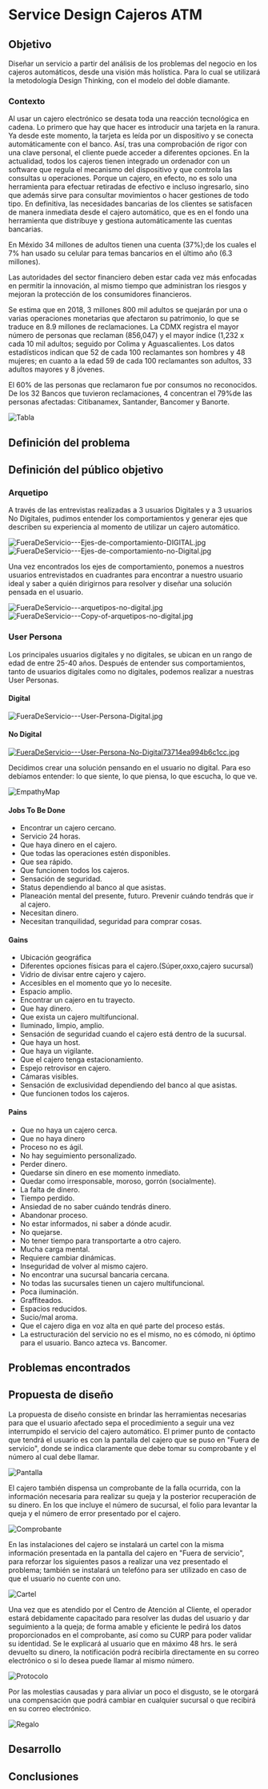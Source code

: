 # Service Design Cajeros ATM

## Objetivo
Diseñar un servicio a partir del análisis de los problemas del negocio en los cajeros automáticos, desde una visión más holística. Para lo cual se utilizará la metodología Design Thinking, con el modelo del doble diamante.

### Contexto
Al usar un cajero electrónico se desata toda una reacción tecnológica en cadena. Lo primero que hay que hacer es introducir una tarjeta en la ranura. Ya desde este momento, la tarjeta es leída por un dispositivo y se conecta automáticamente con el banco. Así, tras una comprobación de rigor con una clave personal, el cliente puede acceder a diferentes opciones.
En la actualidad, todos los cajeros tienen integrado un ordenador con un software que regula el mecanismo del dispositivo y que controla las consultas u operaciones. Porque un cajero, en efecto, no es solo una herramienta para efectuar retiradas de efectivo e incluso ingresarlo, sino que además sirve para consultar movimientos o hacer gestiones de todo tipo.
En definitiva, las necesidades bancarias de los clientes se satisfacen de manera inmediata desde el cajero automático, que es en el fondo una herramienta que distribuye y gestiona automáticamente las cuentas bancarias.

En Méxido 34 millones de adultos tienen una cuenta (37%);de los cuales el 7% han usado su celular para temas bancarios en el último año (6.3 millones).

Las autoridades del sector financiero deben estar cada vez más enfocadas en permitir la innovación, al mismo tiempo que administran los riesgos y mejoran la protección de los consumidores financieros.

Se estima que en 2018, 3 millones 800 mil adultos se quejarán por una o varias operaciones monetarias que afectaron su patrimonio, lo que se traduce en 8.9 millones de reclamaciones.
La CDMX registra el mayor número de personas que reclaman (856,047) y el mayor índice (1,232 x cada 10 mil adultos; seguido por Colima y Aguascalientes.
Los datos estadísticos indican que 52 de cada 100 reclamantes son hombres y 48 mujeres; en cuanto a la edad 59 de cada 100 reclamantes son adultos, 33 adultos mayores y 8 jóvenes.

El 60% de las personas que reclamaron fue por consumos no reconocidos. De los 32 Bancos que tuvieron reclamaciones, 4 concentran el 79%de las personas afectadas: Citibanamex, Santander, Bancomer y Banorte.

![Tabla](https://i.ibb.co/dk0mBZy/estadisticas-ATM.png)

## Definición del problema

## Definición del público objetivo
### Arquetipo
A través de las entrevistas realizadas a 3 usuarios Digitales y a 3 usuarios No Digitales, pudimos entender los comportamientos y generar ejes que describen su experiencia al momento de utilizar un cajero automático. 


<img src="https://imgbbb.com/images/2019/06/04/FueraDeServicio---Ejes-de-comportamiento-DIGITAL.jpg" alt="FueraDeServicio---Ejes-de-comportamiento-DIGITAL.jpg" border="0">
<img src="https://imgbbb.com/images/2019/06/04/FueraDeServicio---Ejes-de-comportamiento-no-Digital.jpg" alt="FueraDeServicio---Ejes-de-comportamiento-no-Digital.jpg" border="0">

Una vez encontrados los ejes de comportamiento, ponemos a nuestros usuarios entrevistados en cuadrantes para encontrar a nuestro usuario ideal y saber a quién dirigirnos para resolver y diseñar una solución pensada en el usuario.

<img src="https://imgbbb.com/images/2019/06/04/FueraDeServicio---arquetipos-no-digital.jpg" alt="FueraDeServicio---arquetipos-no-digital.jpg" border="0">
<img src="https://imgbbb.com/images/2019/06/04/FueraDeServicio---Copy-of-arquetipos-no-digital.jpg" alt="FueraDeServicio---Copy-of-arquetipos-no-digital.jpg" border="0">

### User Persona
Los principales usuarios digitales y no digitales, se ubican en un rango de edad de entre 25-40 años. 
Después de entender sus comportamientos, tanto de usuarios digitales como no digitales, podemos realizar a nuestras User Personas.

#### Digital

<img src="https://imgbbb.com/images/2019/06/04/FueraDeServicio---User-Persona-Digital.jpg" alt="FueraDeServicio---User-Persona-Digital.jpg" border="0">

#### No Digital

<a href="https://imgbbb.com/image/w1Llp"><img src="https://imgbbb.com/images/2019/06/04/FueraDeServicio---User-Persona-No-Digital73714ea994b6c1cc.jpg" alt="FueraDeServicio---User-Persona-No-Digital73714ea994b6c1cc.jpg" border="0" /></a>

Decidimos crear una solución pensando en el usuario no digital. Para eso debíamos entender: lo que siente, lo que piensa, lo que escucha, lo que ve.

![EmpathyMap](https://i.ibb.co/YZ8Zh9r/Empathy-map-1.jpg)

#### Jobs To Be Done
- Encontrar un cajero cercano.
- Servicio 24 horas.
- Que haya dinero en el cajero.
- Que todas las operaciones estén disponibles.
- Que sea rápido.
- Que funcionen todos los cajeros.
- Sensación de seguridad.
- Status dependiendo al banco al que asistas.
- Planeación mental del presente, futuro. Prevenir cuándo tendrás que ir al cajero.
- Necesitan dinero.
- Necesitan tranquilidad, seguridad para comprar cosas.

#### Gains
- Ubicación geográfica
- Diferentes opciones físicas para el cajero.(Súper,oxxo,cajero sucursal)
- Vidrio de divisar entre cajero y cajero.
- Accesibles en el momento que yo lo necesite.
- Espacio amplio.
- Encontrar un cajero en tu trayecto.
- Que hay dinero.
- Que exista un cajero multifuncional.
- Iluminado, limpio, amplio.
- Sensación de seguridad cuando el cajero está dentro de la sucursal.
- Que haya un host.
- Que haya un vigilante.
- Que el cajero tenga estacionamiento.
- Espejo retrovisor en cajero.
- Cámaras visibles.
- Sensación de exclusividad dependiendo del banco al que asistas.
- Que funcionen todos los cajeros.

#### Pains
- Que no haya un cajero cerca.
- Que no haya dinero
- Proceso no es ágil.
- No hay seguimiento personalizado.
- Perder dinero.
- Quedarse sin dinero en ese momento inmediato.
- Quedar como irresponsable, moroso, gorrón (socialmente).
- La falta de dinero.
- Tiempo perdido.
- Ansiedad de no saber cuándo tendrás dinero.
- Abandonar proceso.
- No estar informados, ni saber a dónde acudir.
- No quejarse.
- No tener tiempo para transportarte a otro cajero.
- Mucha carga mental.
- Requiere cambiar dinámicas.
- Inseguridad de volver al mismo cajero.
- No encontrar una sucursal bancaria cercana.
- No todas las sucursales tienen un cajero multifuncional.
- Poca iluminación.
- Graffiteados.
- Espacios reducidos.
- Sucio/mal aroma.
- Que el cajero diga en voz alta en qué parte del proceso estás.
- La estructuración del servicio no es el mismo, no es cómodo, ni óptimo para el usuario. Banco azteca vs. Bancomer.


## Problemas encontrados

## Propuesta de diseño
La propuesta de diseño consiste en brindar las herramientas necesarias para que el usuario afectado sepa el procedimiento a seguir una vez interrumpido el servicio del cajero automático.
El primer punto de contacto que tendrá el usuario es con la pantalla del cajero que se puso en "Fuera de servicio", donde se indica claramente que debe tomar su comprobante y el número al cual debe llamar.

![Pantalla](https://i.ibb.co/4d7BYQM/pantallas.png)

El cajero también dispensa un comprobante de la falla ocurrida, con la información necesaria para realizar su queja y la posterior recuperación de su dinero. En los que incluye el número de sucursal, el folio para levantar la queja y el número de error presentado por el cajero.

![Comprobante](https://i.ibb.co/dPFWZS1/ticket.png)

En las instalaciones del cajero se instalará un cartel con la misma información presentada en la pantalla del cajero en "Fuera de servicio", para reforzar los siguientes pasos a realizar una vez presentado el problema; también se instalará un telefóno para ser utilizado en caso de que el usuario no cuente con uno.

![Cartel](https://i.ibb.co/VTMnfWH/proto.png)

Una vez que es atendido por el Centro de Atención al Cliente, el operador estará debidamente capacitado para resolver las dudas del usuario y dar seguimiento a la queja; de forma amable y eficiente le pedirá los datos proporcionados en el comprobante, así como su CURP para poder validar su identidad. Se le explicará al usuario que en máximo 48 hrs. le será devuelto su dinero, la notificación podrá recibirla directamente en su correo electrónico o si lo desea puede llamar al mismo número.

![Protocolo](https://i.ibb.co/kyy4BXF/proto2.png)

Por las molestias causadas y para aliviar un poco el disgusto, se le otorgará una compensación que podrá cambiar en cualquier sucursal o que recibirá en su correo electrónico.

![Regalo](https://i.ibb.co/yPHv3tT/bono.png)



## Desarrollo

## Conclusiones
